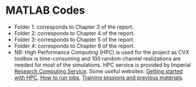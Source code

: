 # MATLAB Codes
* Folder 1: corresponds to Chapter 3 of the report.
* Folder 2: corresponds to Chapter 4 of the report.
* Folder 3: corresponds to Chapter 5 of the report.
* Folder 4: corresponds to Chapter 6 of the report.
* NB: High Performance Computing (HPC) is used for the project as CVX toolbox is time-consuming and 100 random channel realizations are needed for most of the simulations. HPC service is provided by Imperial [Research Computing Service](https://www.imperial.ac.uk/admin-services/ict/self-service/research-support/rcs/). Some useful websites: [Getting started with HPC](https://www.imperial.ac.uk/admin-services/ict/self-service/research-support/rcs/support/getting-started/), [How to run jobs](https://www.imperial.ac.uk/admin-services/ict/self-service/research-support/rcs/computing/high-throughput-computing/job-sizing/), [Training sessions and previous materials](https://www.imperial.ac.uk/admin-services/ict/self-service/research-support/rcs/training/).

